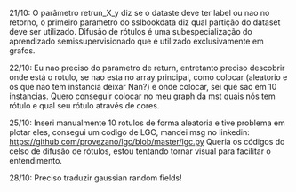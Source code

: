 21/10:
O parâmetro retrun_X_y diz se o dataste deve ter label ou nao no retorno, o primeiro parametro do sslbookdata diz qual partição do dataset deve ser utilizado.
Difusão de rótulos é uma subespecialização do aprendizado semissupervisionado que é utilizado exclusivamente em grafos.

22/10: 
Eu nao preciso do parametro de return, entretanto preciso descobrir onde está o rotulo, se nao esta no array principal, como colocar (aleatorio e os que nao tem instancia deixar Nan?) e onde colocar, sei que sao em 10 instancias. Quero conseguir colocar no meu graph da mst quais nós tem rótulo e qual seu rótulo através de cores.

25/10:
Inseri manualmente 10 rotulos de forma aleatoria e tive problema em plotar eles, consegui um codigo de LGC, mandei msg no linkedin: https://github.com/provezano/lgc/blob/master/lgc.py
Queria os códigos do celso de difusão de rótulos, estou tentando tornar visual para facilitar o entendimento.

28/10:
Preciso traduzir gaussian random fields!